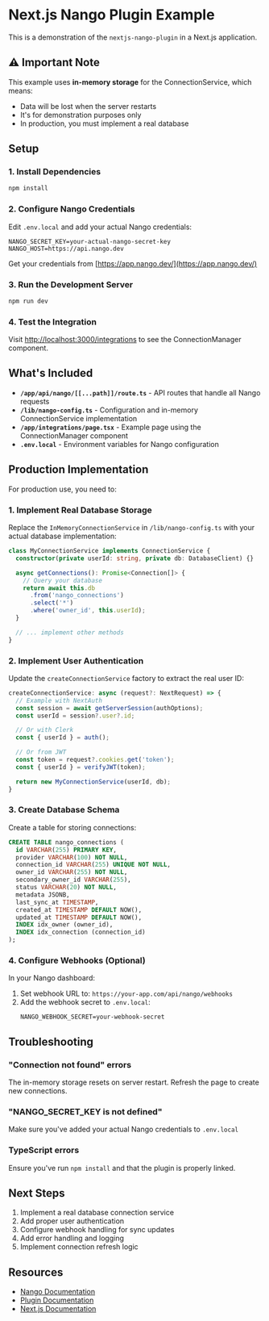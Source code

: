 # Next.js Nango Plugin Example

This is a demonstration of the `nextjs-nango-plugin` in a Next.js application.

## ⚠️ Important Note

This example uses **in-memory storage** for the ConnectionService, which means:
- Data will be lost when the server restarts
- It's for demonstration purposes only
- In production, you must implement a real database

## Setup

### 1. Install Dependencies

```bash
npm install
```

### 2. Configure Nango Credentials

Edit `.env.local` and add your actual Nango credentials:

```env
NANGO_SECRET_KEY=your-actual-nango-secret-key
NANGO_HOST=https://api.nango.dev
```

Get your credentials from [https://app.nango.dev/](https://app.nango.dev/)

### 3. Run the Development Server

```bash
npm run dev
```

### 4. Test the Integration

Visit [http://localhost:3000/integrations](http://localhost:3000/integrations) to see the ConnectionManager component.

## What's Included

- **`/app/api/nango/[[...path]]/route.ts`** - API routes that handle all Nango requests
- **`/lib/nango-config.ts`** - Configuration and in-memory ConnectionService implementation
- **`/app/integrations/page.tsx`** - Example page using the ConnectionManager component
- **`.env.local`** - Environment variables for Nango configuration

## Production Implementation

For production use, you need to:

### 1. Implement Real Database Storage

Replace the `InMemoryConnectionService` in `/lib/nango-config.ts` with your actual database implementation:

```typescript
class MyConnectionService implements ConnectionService {
  constructor(private userId: string, private db: DatabaseClient) {}

  async getConnections(): Promise<Connection[]> {
    // Query your database
    return await this.db
      .from('nango_connections')
      .select('*')
      .where('owner_id', this.userId);
  }

  // ... implement other methods
}
```

### 2. Implement User Authentication

Update the `createConnectionService` factory to extract the real user ID:

```typescript
createConnectionService: async (request?: NextRequest) => {
  // Example with NextAuth
  const session = await getServerSession(authOptions);
  const userId = session?.user?.id;

  // Or with Clerk
  const { userId } = auth();

  // Or from JWT
  const token = request?.cookies.get('token');
  const { userId } = verifyJWT(token);

  return new MyConnectionService(userId, db);
}
```

### 3. Create Database Schema

Create a table for storing connections:

```sql
CREATE TABLE nango_connections (
  id VARCHAR(255) PRIMARY KEY,
  provider VARCHAR(100) NOT NULL,
  connection_id VARCHAR(255) UNIQUE NOT NULL,
  owner_id VARCHAR(255) NOT NULL,
  secondary_owner_id VARCHAR(255),
  status VARCHAR(20) NOT NULL,
  metadata JSONB,
  last_sync_at TIMESTAMP,
  created_at TIMESTAMP DEFAULT NOW(),
  updated_at TIMESTAMP DEFAULT NOW(),
  INDEX idx_owner (owner_id),
  INDEX idx_connection (connection_id)
);
```

### 4. Configure Webhooks (Optional)

In your Nango dashboard:
1. Set webhook URL to: `https://your-app.com/api/nango/webhooks`
2. Add the webhook secret to `.env.local`:
   ```env
   NANGO_WEBHOOK_SECRET=your-webhook-secret
   ```

## Troubleshooting

### "Connection not found" errors
The in-memory storage resets on server restart. Refresh the page to create new connections.

### "NANGO_SECRET_KEY is not defined"
Make sure you've added your actual Nango credentials to `.env.local`

### TypeScript errors
Ensure you've run `npm install` and that the plugin is properly linked.

## Next Steps

1. Implement a real database connection service
2. Add proper user authentication
3. Configure webhook handling for sync updates
4. Add error handling and logging
5. Implement connection refresh logic

## Resources

- [Nango Documentation](https://docs.nango.dev/)
- [Plugin Documentation](https://github.com/your-org/nextjs-nango-plugin)
- [Next.js Documentation](https://nextjs.org/docs)